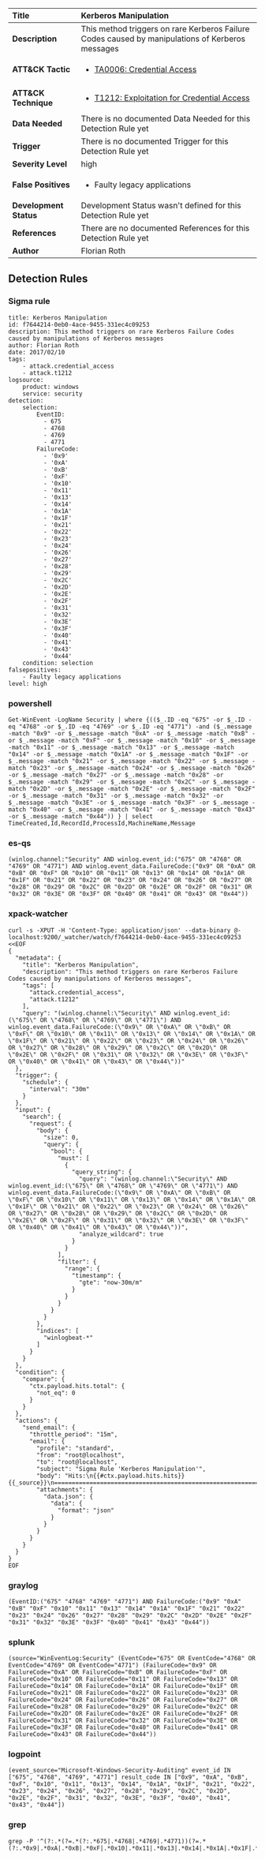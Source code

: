 | Title                    | Kerberos Manipulation       |
|:-------------------------|:------------------|
| **Description**          | This method triggers on rare Kerberos Failure Codes caused by manipulations of Kerberos messages |
| **ATT&amp;CK Tactic**    |  <ul><li>[TA0006: Credential Access](https://attack.mitre.org/tactics/TA0006)</li></ul>  |
| **ATT&amp;CK Technique** | <ul><li>[T1212: Exploitation for Credential Access](https://attack.mitre.org/techniques/T1212)</li></ul>  |
| **Data Needed**          |  There is no documented Data Needed for this Detection Rule yet  |
| **Trigger**              |  There is no documented Trigger for this Detection Rule yet  |
| **Severity Level**       | high |
| **False Positives**      | <ul><li>Faulty legacy applications</li></ul>  |
| **Development Status**   |  Development Status wasn't defined for this Detection Rule yet  |
| **References**           |  There are no documented References for this Detection Rule yet  |
| **Author**               | Florian Roth |


## Detection Rules

### Sigma rule

```
title: Kerberos Manipulation
id: f7644214-0eb0-4ace-9455-331ec4c09253
description: This method triggers on rare Kerberos Failure Codes caused by manipulations of Kerberos messages
author: Florian Roth
date: 2017/02/10
tags:
    - attack.credential_access
    - attack.t1212
logsource:
    product: windows
    service: security
detection:
    selection:
        EventID:
          - 675
          - 4768
          - 4769
          - 4771
        FailureCode:
          - '0x9'
          - '0xA'
          - '0xB'
          - '0xF'
          - '0x10'
          - '0x11'
          - '0x13'
          - '0x14'
          - '0x1A'
          - '0x1F'
          - '0x21'
          - '0x22'
          - '0x23'
          - '0x24'
          - '0x26'
          - '0x27'
          - '0x28'
          - '0x29'
          - '0x2C'
          - '0x2D'
          - '0x2E'
          - '0x2F'
          - '0x31'
          - '0x32'
          - '0x3E'
          - '0x3F'
          - '0x40'
          - '0x41'
          - '0x43'
          - '0x44'
    condition: selection
falsepositives:
    - Faulty legacy applications
level: high

```





### powershell
    
```
Get-WinEvent -LogName Security | where {(($_.ID -eq "675" -or $_.ID -eq "4768" -or $_.ID -eq "4769" -or $_.ID -eq "4771") -and ($_.message -match "0x9" -or $_.message -match "0xA" -or $_.message -match "0xB" -or $_.message -match "0xF" -or $_.message -match "0x10" -or $_.message -match "0x11" -or $_.message -match "0x13" -or $_.message -match "0x14" -or $_.message -match "0x1A" -or $_.message -match "0x1F" -or $_.message -match "0x21" -or $_.message -match "0x22" -or $_.message -match "0x23" -or $_.message -match "0x24" -or $_.message -match "0x26" -or $_.message -match "0x27" -or $_.message -match "0x28" -or $_.message -match "0x29" -or $_.message -match "0x2C" -or $_.message -match "0x2D" -or $_.message -match "0x2E" -or $_.message -match "0x2F" -or $_.message -match "0x31" -or $_.message -match "0x32" -or $_.message -match "0x3E" -or $_.message -match "0x3F" -or $_.message -match "0x40" -or $_.message -match "0x41" -or $_.message -match "0x43" -or $_.message -match "0x44")) } | select TimeCreated,Id,RecordId,ProcessId,MachineName,Message
```


### es-qs
    
```
(winlog.channel:"Security" AND winlog.event_id:("675" OR "4768" OR "4769" OR "4771") AND winlog.event_data.FailureCode:("0x9" OR "0xA" OR "0xB" OR "0xF" OR "0x10" OR "0x11" OR "0x13" OR "0x14" OR "0x1A" OR "0x1F" OR "0x21" OR "0x22" OR "0x23" OR "0x24" OR "0x26" OR "0x27" OR "0x28" OR "0x29" OR "0x2C" OR "0x2D" OR "0x2E" OR "0x2F" OR "0x31" OR "0x32" OR "0x3E" OR "0x3F" OR "0x40" OR "0x41" OR "0x43" OR "0x44"))
```


### xpack-watcher
    
```
curl -s -XPUT -H 'Content-Type: application/json' --data-binary @- localhost:9200/_watcher/watch/f7644214-0eb0-4ace-9455-331ec4c09253 <<EOF
{
  "metadata": {
    "title": "Kerberos Manipulation",
    "description": "This method triggers on rare Kerberos Failure Codes caused by manipulations of Kerberos messages",
    "tags": [
      "attack.credential_access",
      "attack.t1212"
    ],
    "query": "(winlog.channel:\"Security\" AND winlog.event_id:(\"675\" OR \"4768\" OR \"4769\" OR \"4771\") AND winlog.event_data.FailureCode:(\"0x9\" OR \"0xA\" OR \"0xB\" OR \"0xF\" OR \"0x10\" OR \"0x11\" OR \"0x13\" OR \"0x14\" OR \"0x1A\" OR \"0x1F\" OR \"0x21\" OR \"0x22\" OR \"0x23\" OR \"0x24\" OR \"0x26\" OR \"0x27\" OR \"0x28\" OR \"0x29\" OR \"0x2C\" OR \"0x2D\" OR \"0x2E\" OR \"0x2F\" OR \"0x31\" OR \"0x32\" OR \"0x3E\" OR \"0x3F\" OR \"0x40\" OR \"0x41\" OR \"0x43\" OR \"0x44\"))"
  },
  "trigger": {
    "schedule": {
      "interval": "30m"
    }
  },
  "input": {
    "search": {
      "request": {
        "body": {
          "size": 0,
          "query": {
            "bool": {
              "must": [
                {
                  "query_string": {
                    "query": "(winlog.channel:\"Security\" AND winlog.event_id:(\"675\" OR \"4768\" OR \"4769\" OR \"4771\") AND winlog.event_data.FailureCode:(\"0x9\" OR \"0xA\" OR \"0xB\" OR \"0xF\" OR \"0x10\" OR \"0x11\" OR \"0x13\" OR \"0x14\" OR \"0x1A\" OR \"0x1F\" OR \"0x21\" OR \"0x22\" OR \"0x23\" OR \"0x24\" OR \"0x26\" OR \"0x27\" OR \"0x28\" OR \"0x29\" OR \"0x2C\" OR \"0x2D\" OR \"0x2E\" OR \"0x2F\" OR \"0x31\" OR \"0x32\" OR \"0x3E\" OR \"0x3F\" OR \"0x40\" OR \"0x41\" OR \"0x43\" OR \"0x44\"))",
                    "analyze_wildcard": true
                  }
                }
              ],
              "filter": {
                "range": {
                  "timestamp": {
                    "gte": "now-30m/m"
                  }
                }
              }
            }
          }
        },
        "indices": [
          "winlogbeat-*"
        ]
      }
    }
  },
  "condition": {
    "compare": {
      "ctx.payload.hits.total": {
        "not_eq": 0
      }
    }
  },
  "actions": {
    "send_email": {
      "throttle_period": "15m",
      "email": {
        "profile": "standard",
        "from": "root@localhost",
        "to": "root@localhost",
        "subject": "Sigma Rule 'Kerberos Manipulation'",
        "body": "Hits:\n{{#ctx.payload.hits.hits}}{{_source}}\n================================================================================\n{{/ctx.payload.hits.hits}}",
        "attachments": {
          "data.json": {
            "data": {
              "format": "json"
            }
          }
        }
      }
    }
  }
}
EOF

```


### graylog
    
```
(EventID:("675" "4768" "4769" "4771") AND FailureCode:("0x9" "0xA" "0xB" "0xF" "0x10" "0x11" "0x13" "0x14" "0x1A" "0x1F" "0x21" "0x22" "0x23" "0x24" "0x26" "0x27" "0x28" "0x29" "0x2C" "0x2D" "0x2E" "0x2F" "0x31" "0x32" "0x3E" "0x3F" "0x40" "0x41" "0x43" "0x44"))
```


### splunk
    
```
(source="WinEventLog:Security" (EventCode="675" OR EventCode="4768" OR EventCode="4769" OR EventCode="4771") (FailureCode="0x9" OR FailureCode="0xA" OR FailureCode="0xB" OR FailureCode="0xF" OR FailureCode="0x10" OR FailureCode="0x11" OR FailureCode="0x13" OR FailureCode="0x14" OR FailureCode="0x1A" OR FailureCode="0x1F" OR FailureCode="0x21" OR FailureCode="0x22" OR FailureCode="0x23" OR FailureCode="0x24" OR FailureCode="0x26" OR FailureCode="0x27" OR FailureCode="0x28" OR FailureCode="0x29" OR FailureCode="0x2C" OR FailureCode="0x2D" OR FailureCode="0x2E" OR FailureCode="0x2F" OR FailureCode="0x31" OR FailureCode="0x32" OR FailureCode="0x3E" OR FailureCode="0x3F" OR FailureCode="0x40" OR FailureCode="0x41" OR FailureCode="0x43" OR FailureCode="0x44"))
```


### logpoint
    
```
(event_source="Microsoft-Windows-Security-Auditing" event_id IN ["675", "4768", "4769", "4771"] result_code IN ["0x9", "0xA", "0xB", "0xF", "0x10", "0x11", "0x13", "0x14", "0x1A", "0x1F", "0x21", "0x22", "0x23", "0x24", "0x26", "0x27", "0x28", "0x29", "0x2C", "0x2D", "0x2E", "0x2F", "0x31", "0x32", "0x3E", "0x3F", "0x40", "0x41", "0x43", "0x44"])
```


### grep
    
```
grep -P '^(?:.*(?=.*(?:.*675|.*4768|.*4769|.*4771))(?=.*(?:.*0x9|.*0xA|.*0xB|.*0xF|.*0x10|.*0x11|.*0x13|.*0x14|.*0x1A|.*0x1F|.*0x21|.*0x22|.*0x23|.*0x24|.*0x26|.*0x27|.*0x28|.*0x29|.*0x2C|.*0x2D|.*0x2E|.*0x2F|.*0x31|.*0x32|.*0x3E|.*0x3F|.*0x40|.*0x41|.*0x43|.*0x44)))'
```



